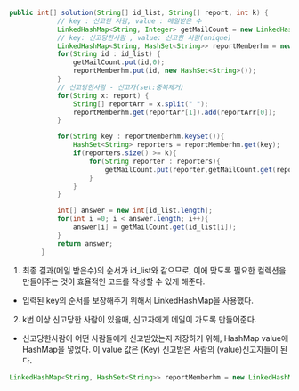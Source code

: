 ```java
public int[] solution(String[] id_list, String[] report, int k) {
            // key : 신고한 사람, value : 메일받은 수
            LinkedHashMap<String, Integer> getMailCount = new LinkedHashMap<>();
            // key: 신고당한사람 , value: 신고한 사람(unique)
            LinkedHashMap<String, HashSet<String>> reportMemberhm = new LinkedHashMap<>();
            for(String id : id_list) {
                getMailCount.put(id,0);
                reportMemberhm.put(id, new HashSet<String>());
            }
            // 신고당한사람 - 신고자(set:중복제거)
            for(String x: report) {
                String[] reportArr = x.split(" ");
                reportMemberhm.get(reportArr[1]).add(reportArr[0]);
            }

            for(String key : reportMemberhm.keySet()){
                HashSet<String> reporters = reportMemberhm.get(key);
                if(reporters.size() >= k){
                    for(String reporter : reporters){
                        getMailCount.put(reporter,getMailCount.get(reporter)+1);
                    }
                }
            }

            int[] answer = new int[id_list.length];
            for(int i =0; i < answer.length; i++){
                answer[i] = getMailCount.get(id_list[i]);
            }
            return answer;
        }
```

1. 최종 결과(메일 받은수)의 순서가 id_list와 같으므로, 이에 맞도록 필요한 컬렉션을 만들어주는 것이 효율적인 코드를 작성할 수 있게 해준다.

+ 입력된 key의 순서를 보장해주기 위해서 LinkedHashMap을 사용했다.

2. k번 이상 신고당한 사람이 있을때, 신고자에게 메일이 가도록 만들어준다.

+ 신고당한사람이 어떤 사람들에게 신고받았는지 저장하기 위해, HashMap value에 HashMap을 넣었다. 이 value 값은 (Key) 신고받은 사람의 (value)신고자들이 된다.
```java
LinkedHashMap<String, HashSet<String>> reportMemberhm = new LinkedHashMap<>();
```